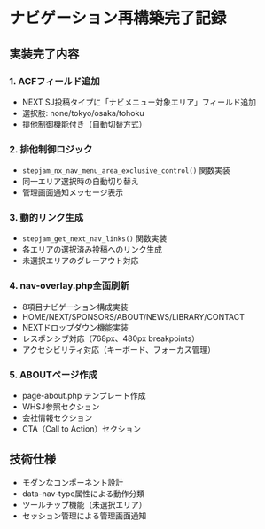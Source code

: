 # ナビゲーション再構築完了記録

## 実装完了内容

### 1. ACFフィールド追加
- NEXT SJ投稿タイプに「ナビメニュー対象エリア」フィールド追加
- 選択肢: none/tokyo/osaka/tohoku
- 排他制御機能付き（自動切替方式）

### 2. 排他制御ロジック
- `stepjam_nx_nav_menu_area_exclusive_control()` 関数実装
- 同一エリア選択時の自動切り替え
- 管理画面通知メッセージ表示

### 3. 動的リンク生成
- `stepjam_get_next_nav_links()` 関数実装
- 各エリアの選択済み投稿へのリンク生成
- 未選択エリアのグレーアウト対応

### 4. nav-overlay.php全面刷新
- 8項目ナビゲーション構成実装
- HOME/NEXT/SPONSORS/ABOUT/NEWS/LIBRARY/CONTACT
- NEXTドロップダウン機能実装
- レスポンシブ対応（768px、480px breakpoints）
- アクセシビリティ対応（キーボード、フォーカス管理）

### 5. ABOUTページ作成
- page-about.php テンプレート作成
- WHSJ参照セクション
- 会社情報セクション
- CTA（Call to Action）セクション

## 技術仕様
- モダンなコンポーネント設計
- data-nav-type属性による動作分類
- ツールチップ機能（未選択エリア）
- セッション管理による管理画面通知